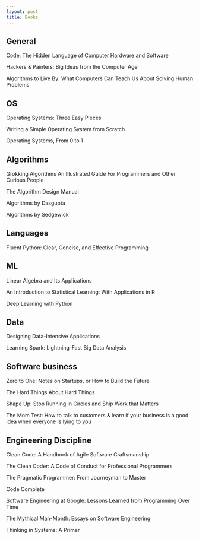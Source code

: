 ```yaml
---
layout: post
title: Books
---
```



## General 

Code: The Hidden Language of Computer Hardware and Software

Hackers & Painters: Big Ideas from the Computer Age

Algorithms to Live By: What Computers Can Teach Us About Solving Human Problems

## OS 

Operating Systems: Three Easy Pieces

Writing a Simple Operating System from Scratch

Operating Systems, From 0 to 1 

## Algorithms

Grokking Algorithms An Illustrated Guide For Programmers and Other Curious People

The Algorithm Design Manual

Algorithms by Dasgupta 

Algorithms by Sedgewick 

## Languages

Fluent Python: Clear, Concise, and Effective Programming

## ML 

Linear Algebra and Its Applications

An Introduction to Statistical Learning: With Applications in R

Deep Learning with Python

## Data

Designing Data-Intensive Applications

Learning Spark: Lightning-Fast Big Data Analysis

## Software business

Zero to One: Notes on Startups, or How to Build the Future

The Hard Things About Hard Things 

Shape Up: Stop Running in Circles and Ship Work that Matters

The Mom Test: How to talk to customers & learn if your business is a good idea when everyone is lying to you


## Engineering Discipline  

Clean Code: A Handbook of Agile Software Craftsmanship

The Clean Coder: A Code of Conduct for Professional Programmers

The Pragmatic Programmer: From Journeyman to Master

Code Complete

Software Engineering at Google: Lessons Learned from Programming Over Time

The Mythical Man-Month: Essays on Software Engineering

Thinking in Systems: A Primer




